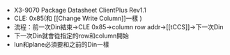 - X3-9070 Package Datasheet ClientPlus Rev1.1
- CLE: 0x85(和 [[Change Write Column]]一樣 )
- 流程：前一次Din結束->CLE 0x85->column row addr->[[tCCS]]->下一次Din
- 下一次Din就會從指定的row和column開始
- lun和plane必須要和之前的Din一樣